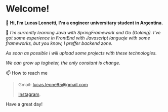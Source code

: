 # Welcome!

👋 **Hi, I’m Lucas Leonetti, I'm a engineer universitary student in Argentina.**

>

🌱 *I’m currently learning Java with SpringFramework and Go (Golang).
    I've got some experience in FrontEnd with Javascript languaje with some frameworks, but you know, I preffer backend zone.*
>
   *As soon as possible i will upload some projects with these technologies.*
>
   *We can grow up togheter, the only constant is change.*


📫 How to reach me  

> Gmail: lucas.leone95@gmail.com
> 
> [Instagram](https://www.instagram.com/lucasleonetti/?hl=es-la).

Have a great day!
